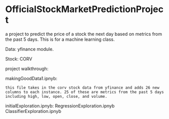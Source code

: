 # OfficialStockMarketPredictionProject
a project to predict the price of a stock the next day based on metrics from the past 5 days.
This is for a machine learning class.


Data: yfinance module.

Stock: CORV

project walkthrough:

  makingGoodData1.ipnyb:
  
    this file takes in the corv stock data from yfinance and adds 26 new columns to each instance. 25 of these are metrics from the past 5 days including high, low, open, close, and volume. 

  initialExploration.ipnyb:
  RegressionExploration.ipnyb
  ClassifierExploration.ipnyb
  
    
